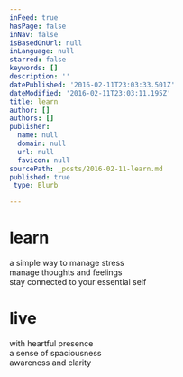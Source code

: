 ```yaml
---
inFeed: true
hasPage: false
inNav: false
isBasedOnUrl: null
inLanguage: null
starred: false
keywords: []
description: ''
datePublished: '2016-02-11T23:03:33.501Z'
dateModified: '2016-02-11T23:03:11.195Z'
title: learn
author: []
authors: []
publisher:
  name: null
  domain: null
  url: null
  favicon: null
sourcePath: _posts/2016-02-11-learn.md
published: true
_type: Blurb

---
```

# learn

a simple way to manage stress  
manage thoughts and feelings  
stay connected to your essential self

# live

with heartful presence  
a sense of spaciousness  
awareness and clarity